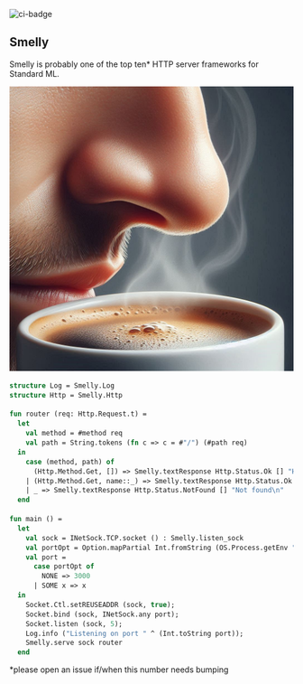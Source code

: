![ci-badge](https://github.com/fabjan/smelly/actions/workflows/ci.yml/badge.svg)

## Smelly

Smelly is probably one of the top ten* HTTP server frameworks for Standard ML.

![nose](nose.jpeg)

```sml
structure Log = Smelly.Log
structure Http = Smelly.Http

fun router (req: Http.Request.t) =
  let
    val method = #method req
    val path = String.tokens (fn c => c = #"/") (#path req)
  in
    case (method, path) of
      (Http.Method.Get, []) => Smelly.textResponse Http.Status.Ok [] "Hello, World!\n"
    | (Http.Method.Get, name::_) => Smelly.textResponse Http.Status.Ok [] ("Hello, " ^ name ^ "!\n")
    | _ => Smelly.textResponse Http.Status.NotFound [] "Not found\n"
  end

fun main () =
  let
    val sock = INetSock.TCP.socket () : Smelly.listen_sock
    val portOpt = Option.mapPartial Int.fromString (OS.Process.getEnv "PORT")
    val port =
      case portOpt of
        NONE => 3000
      | SOME x => x
  in
    Socket.Ctl.setREUSEADDR (sock, true);
    Socket.bind (sock, INetSock.any port);
    Socket.listen (sock, 5);
    Log.info ("Listening on port " ^ (Int.toString port));
    Smelly.serve sock router
  end
```

\*please open an issue if/when this number needs bumping
